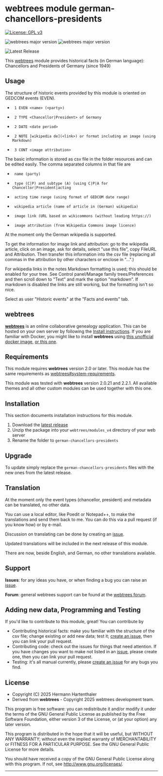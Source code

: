 ﻿# webtrees module german-chancellors-presidents
[![License: GPL v3](https://img.shields.io/badge/License-GPL%20v3-blue.svg)](http://www.gnu.org/licenses/gpl-3.0)

![webtrees major version](https://img.shields.io/badge/webtrees-v2.1.x-green)
![webtrees major version](https://img.shields.io/badge/webtrees-v2.2.x-green)

![Latest Release](https://img.shields.io/github/v/release/hartenthaler/german-chancellors-presidents)

This [webtrees](https://www.webtrees.net) module provides historical facts (in German language): Chancellors and Presidents of Germany (since 1949)

<a name="usage"></a>
## Usage

The structure of historic events provided by this module is oriented on GEDCOM events (EVEN).
     
  *      1 EVEN <name> (<party>)
  *      2 TYPE <Chancellor|President> of Germany
  *      2 DATE <date period>
  *      2 NOTE [wikipedia de](<link>) or format including an image (using Markdown)
  *      3 CONT <image attribution>   

The basic information is stored as csv file in the folder resources and can be edited easily.
The comma separated columns in that file are
  *      name (party)
  *      type (C|P) and subtype (A) (using C|P|A for Chancellor|President|acting
  *      acting time range (using format of GEDCOM date range)
  *      wikipedia article (name of article in (German) wikipedia)
  *      image link (URL based on wikicommons (without leading https://)
  *      image attribution (from Wikipedia Commons image licence)

At the moment only the German wikipedia is supported.

To get the information for image link and attribution:
go to the wikipedia article, click on an image, ask for details,
select "use this file", copy FileURL and Attribution.
Then transfer this information into the csv file
(replacing all commas in the attribution by other characters or enclose in "...".)

For wikipedia links in the notes Markdown formatting is used;
this should be enabled for your tree. See Control panel/Manage family trees/Preferences and then scroll down to "Text" and mark the option "markdown".
If markdown is disabled the links are still working, but the formatting isn't so nice.

Select as user "Historic events" at the "Facts and events" tab.

<a name="webtrees"></a>
## webtrees

**[webtrees](https://webtrees.net/)** is an online collaborative genealogy application.
This can be hosted on your own server by following the [Install instructions](https://webtrees.net/install/).
If you are familiar with Docker, you might like to install **webtrees** using [this unofficial docker image](https://hub.docker.com/r/nathanvaughn/webtrees), [or this one](https://github.com/H2CK/webtrees).

<a name="requirements"></a>
## Requirements

This module requires **webtrees** version 2.0 or later.
This module has the same requirements as [webtrees#system-requirements](https://github.com/fisharebest/webtrees#system-requirements).

This module was tested with **webtrees** version 2.0.21 and 2.2.1.
All available themes and all other custom modules can be used together with this one.

<a name="installation"></a>
## Installation

This section documents installation instructions for this module.

1. Download the [latest release](https://github.com/hartenthaler/german-chancellors-presidents/releases/latest)
1. Unzip the package into your `webtrees/modules_v4` directory of your web server
1. Rename the folder to `german-chancellors-presidents`

<a name="upgrade"></a>
## Upgrade

To update simply replace the `german-chancellors-presidents` files
with the new ones from the latest release.

<a name="translation"></a>
## Translation

At the moment only the event types (chancellor, president) and metadata can be translated, 
no other data.

You can use a local editor,
like Poedit or Notepad++, to make the translations and send them back to me.
You can do this via a pull request (if you know how) or by e-mail.

Discussion on translating can be done by creating an [issue](https://github.com/hartenthaler/german-chancellors-presidents/issues).

Updated translations will be included in the next release of this module.

There are now, beside English, and German, no other translations available.

<a name="support"></a>
## Support

**Issues**: for any ideas you have, or when finding a bug you can raise an [issue](https://github.com/hartenthaler/german-chancellors-presidents/issues).

**Forum**: general webtrees support can be found at the [webtrees forum](http://www.webtrees.net/).

<a name="programming"></a>
## Adding new data, Programming and Testing

If you'd like to contribute to this module, great! You can contribute by

- Contributing historical facts: make you familiar with the structure of the csv file; change existing or add new data; test it; [create an issue](https://github.com/hartenthaler/german-chancellors-presidents/issues), then you can link your pull request.
- Contributing code: check out the issues for things that need attention. If you have changes you want to make not listed in an [issue](https://github.com/hartenthaler/german-chancellors-presidents/issues), please create one, then you can link your pull request.
- Testing: it's all manual currently, please [create an issue](https://github.com/hartenthaler/german-chancellors-presidents/issues) for any bugs you find.

<a name="license"></a>
## License

* Copyright (C) 2025 Hermann Hartenthaler
* Derived from **webtrees** - Copyright 2025 webtrees development team.

This program is free software: you can redistribute it and/or modify
it under the terms of the GNU General Public License as published by
the Free Software Foundation, either version 3 of the License, or
(at your option) any later version.

This program is distributed in the hope that it will be useful,
but WITHOUT ANY WARRANTY; without even the implied warranty of
MERCHANTABILITY or FITNESS FOR A PARTICULAR PURPOSE. See the
GNU General Public License for more details.

You should have received a copy of the GNU General Public License
along with this program. If not, see <http://www.gnu.org/licenses/>.

* * *